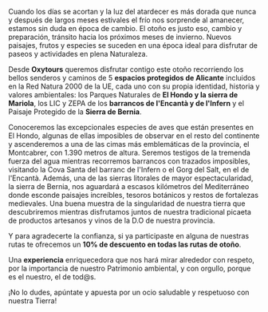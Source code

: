 Cuando los días se acortan y la luz del atardecer es más dorada que nunca y
después de largos meses estivales el frío nos sorprende al amanecer, estamos
sin duda en época de cambio. El otoño es justo eso, cambio y preparación,
tránsito hacia los próximos meses de invierno. Nuevos paisajes, frutos y
especies se suceden en una época ideal para disfrutar de paseos y actividades
en plena Naturaleza.

Desde __Oxytours__  queremos disfrutar contigo este otoño recorriendo los bellos
senderos y caminos de 5 __espacios protegidos de Alicante__ incluidos en la Red
Natura 2000 de la UE, cada uno con su propia identidad, historia y valores
ambientales: los Parques Naturales de __El Hondo y la sierra de Mariola__, los LIC
y ZEPA de los __barrancos de l'Encantà y de l'Infern__ y el Paisaje Protegido de
la __Sierra de Bernia__. 

Conoceremos las excepcionales especies de aves que están presentes en El Hondo,
algunas de ellas imposibles de observar en el resto del continente y ascenderemos
a una de las cimas más emblemáticas de la provincia, el Montcabrer, con 1.390
metros de altura. Seremos testigos de la tremenda fuerza del agua mientras
recorremos barrancos con trazados imposibles, visitando la Cova Santa del barranc
de l'Infern o el Gorg del Salt, en el de l'Encantà. Además,  una de las sierras
litorales de mayor espectacularidad, la sierra de Bernia, nos aguardará a
escasos kilómetros del Mediterráneo donde esconde paisajes increíbles, tesoros
botánicos y restos de fortalezas medievales. Una buena muestra de la singularidad
de nuestra tierra que descubriremos mientras disfrutamos juntos  de nuestra
tradicional picaeta de productos artesanos y vinos de la D.O de nuestra provincia.

Y para agradecerte la confianza, si ya participaste en alguna de nuestras rutas
te ofrecemos un __10% de descuento en todas las rutas de otoño__.

Una __experiencia__ enriquecedora que nos hará mirar alrededor con respeto, por
la importancia de nuestro Patrimonio ambiental, y con orgullo, porque es el
nuestro, el de tod@s.

¡No lo dudes, apúntate y apuesta por un ocio saludable y respetuoso con
nuestra Tierra!
